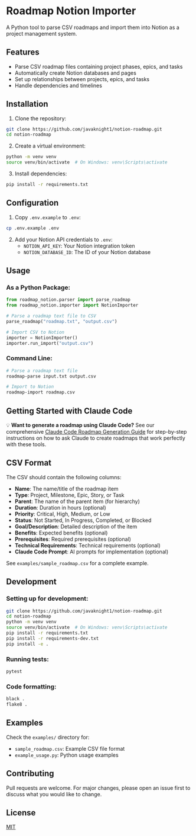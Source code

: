 # Roadmap Notion Importer

A Python tool to parse CSV roadmaps and import them into Notion as a project management system.

## Features

- Parse CSV roadmap files containing project phases, epics, and tasks
- Automatically create Notion databases and pages
- Set up relationships between projects, epics, and tasks
- Handle dependencies and timelines

## Installation

1. Clone the repository:
```bash
git clone https://github.com/javaknight1/notion-roadmap.git
cd notion-roadmap
```

2. Create a virtual environment:
```bash
python -m venv venv
source venv/bin/activate  # On Windows: venv\Scripts\activate
```

3. Install dependencies:
```bash
pip install -r requirements.txt
```

## Configuration

1. Copy `.env.example` to `.env`:
```bash
cp .env.example .env
```

2. Add your Notion API credentials to `.env`:
   - `NOTION_API_KEY`: Your Notion integration token
   - `NOTION_DATABASE_ID`: The ID of your Notion database

## Usage

### As a Python Package:
```python
from roadmap_notion.parser import parse_roadmap
from roadmap_notion.importer import NotionImporter

# Parse a roadmap text file to CSV
parse_roadmap("roadmap.txt", "output.csv")

# Import CSV to Notion
importer = NotionImporter()
importer.run_import("output.csv")
```

### Command Line:
```bash
# Parse a roadmap text file
roadmap-parse input.txt output.csv

# Import to Notion
roadmap-import roadmap.csv
```

## Getting Started with Claude Code

💡 **Want to generate a roadmap using Claude Code?** See our comprehensive [Claude Code Roadmap Generation Guide](CLAUDE_GUIDE.md) for step-by-step instructions on how to ask Claude to create roadmaps that work perfectly with these tools.

## CSV Format

The CSV should contain the following columns:
- **Name**: The name/title of the roadmap item
- **Type**: Project, Milestone, Epic, Story, or Task
- **Parent**: The name of the parent item (for hierarchy)
- **Duration**: Duration in hours (optional)
- **Priority**: Critical, High, Medium, or Low
- **Status**: Not Started, In Progress, Completed, or Blocked
- **Goal/Description**: Detailed description of the item
- **Benefits**: Expected benefits (optional)
- **Prerequisites**: Required prerequisites (optional)
- **Technical Requirements**: Technical requirements (optional)
- **Claude Code Prompt**: AI prompts for implementation (optional)

See `examples/sample_roadmap.csv` for a complete example.

## Development

### Setting up for development:
```bash
git clone https://github.com/javaknight1/notion-roadmap.git
cd notion-roadmap
python -m venv venv
source venv/bin/activate  # On Windows: venv\Scripts\activate
pip install -r requirements.txt
pip install -r requirements-dev.txt
pip install -e .
```

### Running tests:
```bash
pytest
```

### Code formatting:
```bash
black .
flake8 .
```

## Examples

Check the `examples/` directory for:
- `sample_roadmap.csv`: Example CSV file format
- `example_usage.py`: Python usage examples

## Contributing

Pull requests are welcome. For major changes, please open an issue first to discuss what you would like to change.

## License

[MIT](https://choosealicense.com/licenses/mit/)